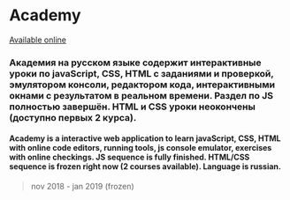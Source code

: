 # Academy

[Available online](https://only-romano.github.io/academy/)

### Академия на русском языке содержит интерактивные уроки по javaScript, CSS, HTML с заданиями и проверкой, эмулятором консоли, редактором кода, интерактивными окнами c результатом в реальном времени. Раздел по JS полностью завершён. HTML и CSS уроки неокончены (доступно первых 2 курса).

#### Academy is a interactive web application to learn javaScript, CSS, HTML with online code editors, running tools, js console emulator, exercises with online checkings. JS sequence is fully finished. HTML/CSS sequence is frozen right now (2 courses available). Language is russian.

> nov 2018 - jan 2019 (frozen)

